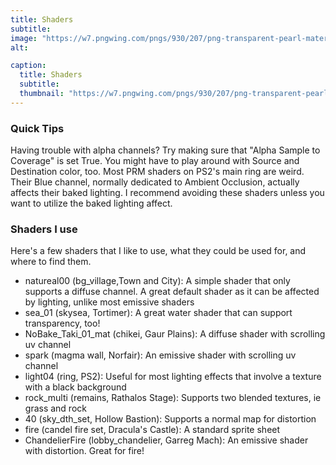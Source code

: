 ```yaml
---
title: Shaders
subtitle: 
image: "https://w7.pngwing.com/pngs/930/207/png-transparent-pearl-material-sphere-pearl-balloon-download-with-transparent-background-free.png"
alt: 

caption:
  title: Shaders
  subtitle: 
  thumbnail: "https://w7.pngwing.com/pngs/930/207/png-transparent-pearl-material-sphere-pearl-balloon-download-with-transparent-background-free.png"
---
```

### Quick Tips
Having trouble with alpha channels? Try making sure that "Alpha Sample to Coverage" is set True. You might have to play around with Source and Destination color, too.
Most PRM shaders on PS2's main ring are weird. Their Blue channel, normally dedicated to Ambient Occlusion, actually affects their baked lighting. I recommend avoiding these shaders unless you want to utilize the baked lighting affect.

### Shaders I use
Here's a few shaders that I like to use, what they could be used for, and where to find them.

- natureal00 (bg_village,Town and City): A simple shader that only supports a diffuse channel. A great default shader as it can be affected by lighting, unlike most emissive shaders
- sea_01 (skysea, Tortimer): A great water shader that can support transparency, too!
- NoBake_Taki_01_mat (chikei, Gaur Plains): A diffuse shader with scrolling uv channel
- spark (magma wall, Norfair): An emissive shader with scrolling uv channel
- light04 (ring, PS2): Useful for most lighting effects that involve a texture with a black background
- rock_multi (remains, Rathalos Stage): Supports two blended textures, ie grass and rock
- 40 (sky_dth_set, Hollow Bastion): Supports a normal map for distortion
- fire (candel fire set, Dracula's Castle): A standard sprite sheet
- ChandelierFire (lobby_chandelier, Garreg Mach): An emissive shader with distortion. Great for fire!